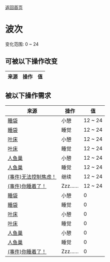 [返回首页](index.md)  
# 波次  
变化范围: 0 ~ 24  
## 可被以下操作改变  
来源  |  操作  |  值  
----  |  ----  |  ----  
## 被以下操作需求  
来源  |  操作  |  值  
----  |  ----  |  ----  
[睡袋](BedRoll.md)  |  小憩  |  12 ~ 24  
[睡袋](BedRoll.md)  |  睡觉  |  12 ~ 24  
[叶床](LeafBed.md)  |  小憩  |  12 ~ 24  
[叶床](LeafBed.md)  |  睡觉  |  12 ~ 24  
[人鱼巢](MermaidNest.md)  |  小憩  |  12 ~ 24  
[人鱼巢](MermaidNest.md)  |  睡觉  |  12 ~ 24  
[(事件)无法控制焦虑！](Event_AnxietyAttack.md)  |  继续  |  12 ~ 24  
[(事件)你睡着了！](Event_FallingAsleep.md)  |  Zzz……  |  12 ~ 24  
[睡袋](BedRoll.md)  |  小憩  |  0  
[睡袋](BedRoll.md)  |  睡觉  |  0  
[叶床](LeafBed.md)  |  小憩  |  0  
[叶床](LeafBed.md)  |  睡觉  |  0  
[人鱼巢](MermaidNest.md)  |  小憩  |  0  
[人鱼巢](MermaidNest.md)  |  睡觉  |  0  
[(事件)你睡着了！](Event_FallingAsleep.md)  |  Zzz……  |  0  
